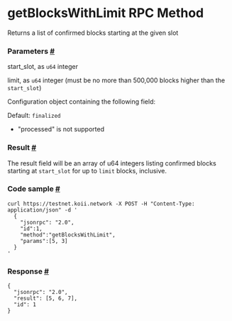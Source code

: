# getBlocksWithLimit RPC Method 
Returns a list of confirmed blocks starting at the given slot

### Parameters [#](#parameters)

start\_slot, as `u64` integer

limit, as `u64` integer (must be no more than 500,000 blocks higher than the `start_slot`)

Configuration object containing the following field:

Default: `finalized`

*   "processed" is not supported

### Result [#](#result)

The result field will be an array of u64 integers listing confirmed blocks starting at `start_slot` for up to `limit` blocks, inclusive.

### Code sample [#](#code-sample)

```
curl https://testnet.koii.network -X POST -H "Content-Type: application/json" -d '
  {
    "jsonrpc": "2.0",
    "id":1,
    "method":"getBlocksWithLimit",
    "params":[5, 3]
  }
'
```


### Response [#](#response)

```
{
  "jsonrpc": "2.0",
  "result": [5, 6, 7],
  "id": 1
}
```

